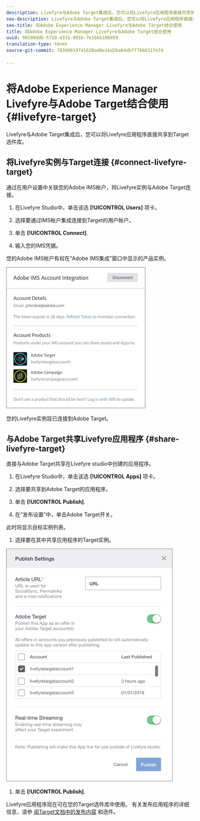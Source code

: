```yaml
---
description: Livefyre与Adobe Target集成后，您可以将Livefyre应用程序直接共享到Target选件库。
seo-description: Livefyre与Adobe Target集成后，您可以将Livefyre应用程序直接共享到Target选件库。
seo-title: 将Adobe Experience Manager Livefyre与Adobe Target结合使用
title: 将Adobe Experience Manager Livefyre与Adobe Target结合使用
uuid: 98108ddb-5710-4331-891b-7e1bbb106059
translation-type: tm+mt
source-git-commit: 78399019741620ad8e16d2ba04db7f766631fe74

---
```


# 将Adobe Experience Manager Livefyre与Adobe Target结合使用 {#livefyre-target}

Livefyre与Adobe Target集成后，您可以将Livefyre应用程序直接共享到Target选件库。

## 将Livefyre实例与Target连接 {#connect-livefyre-target}

通过在用户设置中关联您的Adobe IMS帐户，将Livefyre实例与Adobe Target连接。

1. 在Livefyre Studio中，单击该选 **[!UICONTROL Users]** 项卡。

1. 选择要通过IMS帐户集成连接到Target的用户帐户。

1. 单击 **[!UICONTROL Connect]**.

1. 输入您的IMS凭据。

您的Adobe IMS帐户有权在“Adobe IMS集成”窗口中显示的产品实例。

![](assets/livefyre-target-connect.png)

您的Livefyre实例现已连接到Adobe Target。

## 与Adobe Target共享Livefyre应用程序 {#share-livefyre-target}

直接与Adobe Target共享在Livefyre studio中创建的应用程序。

1. 在Livefyre Studio中，单击该选 **[!UICONTROL Apps]** 项卡。

1. 选择要共享到Adobe Target的应用程序。

1. 单击 **[!UICONTROL Publish]**.

1. 在“发布设置”中，单击Adobe Target开关。

此时将显示目标实例列表。

1. 选择要在其中共享应用程序的Target实例。

![](assets/livefyre-target-publish.png)

1. 单击  **[!UICONTROL Publish]**.

Livefyre应用程序现在可在您的Target选件库中使用。 有关发布应用程序的详细信息，请参 [阅Target文档中的](/help/using/c-library/t-publish-content.md)[发布内容](https://marketing.adobe.com/resources/help/en_US/target/target/c_manage_content.html) 和选件。